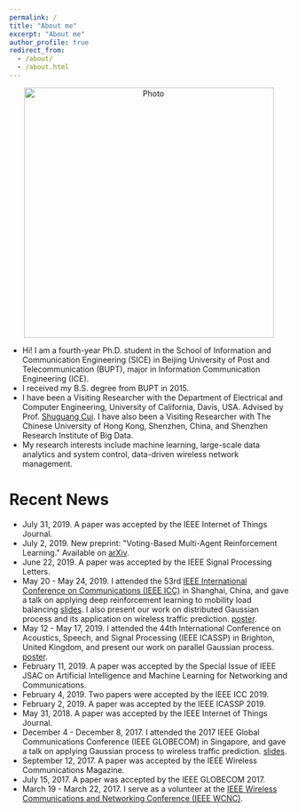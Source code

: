 ```yaml
---
permalink: /
title: "About me"
excerpt: "About me"
author_profile: true
redirect_from: 
  - /about/
  - /about.html
---
```


<p align="center">
  <img src="https://gitxuy.github.io//files/XuY.jpg?raw=true" alt="Photo" style="width: 450px;"/> 
</p>

* Hi! I am a fourth-year Ph.D. student in the School of Information and Communication Engineering (SICE) in Beijing University of Post and Telecommunication (BUPT), major in Information Communication Engineering (ICE). 
* I received my B.S. degree from BUPT in 2015. 
* I have been a Visiting Researcher with the Department of Electrical and Computer Engineering, University of California, Davis, USA. Advised by Prof. [Shuguang Cui](https://faculty.engineering.ucdavis.edu/cui/). I have also been a Visiting Researcher with The Chinese University of Hong Kong, Shenzhen, China, and Shenzhen Research Institute of Big Data. 
* My research interests include machine learning, large-scale data analytics and system control, data-driven wireless network management.

# Recent News
* July 31, 2019. A paper was accepted by the IEEE Internet of Things Journal.
* July 2, 2019. New preprint: "Voting-Based Multi-Agent Reinforcement Learning." Available on [arXiv](https://arxiv.org/abs/1907.01385).
* June 22, 2019. A paper was accepted by the IEEE Signal Processing Letters.
* May 20 - May 24, 2019. I attended the  53rd [IEEE International Conference on Communications (IEEE ICC)](https://icc2019.ieee-icc.org/) in Shanghai, China, and gave a talk on applying deep reinforcement learning to mobility load balancing [slides](http://gitxuy.github.io/files/ICC2019_DRL.pdf). I also present our work on distributed Gaussian process and its application on wireless traffic prediction. [poster](http://gitxuy.github.io/files/ICC2019_GP.pdf).
* May 12 - May 17, 2019. I attended the 44th International Conference on Acoustics, Speech, and Signal Processing (IEEE ICASSP) in Brighton, United Kingdom, and present our work on parallel Gaussian process. [poster](http://gitxuy.github.io/files/ICASSP2019_GP.pdf).
* February 11, 2019. A paper was accepted by the Special Issue of IEEE JSAC on Artificial Intelligence and Machine Learning for Networking and Communications.
* February 4, 2019. Two papers were accepted by the IEEE ICC 2019.
* February 2, 2019. A paper was accepted by the IEEE ICASSP 2019.
* May 31, 2018. A paper was accepted by the IEEE Internet of Things Journal.
* December 4 - December 8, 2017. I attended the 2017 IEEE Global Communications Conference (IEEE GLOBECOM) in Singapore, and gave a talk on applying Gaussian process to wireless traffic prediction. [slides](http://gitxuy.github.io/files/GlobeCom17_GP.pdf).
* September 12, 2017. A paper was accepted by the IEEE Wireless Communications Magazine.
* July 15, 2017. A paper was accepted by the IEEE GLOBECOM 2017.
* March 19 - March 22, 2017. I serve as a volunteer at the [IEEE Wireless Communications and Networking Conference (IEEE WCNC)](https://wcnc2017.ieee-wcnc.org/index.html).